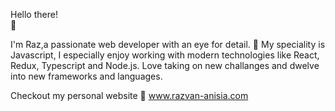 Hello there! <br> :wave:

I'm Raz,a passionate web developer with an eye for detail. 🧐
My speciality is Javascript, I especially enjoy working with modern technologies like React, Redux, Typescript and Node.js.
Love taking on new challanges and dwelve into new frameworks and languages.

Checkout my personal website 🚀 www.razvan-anisia.com 

